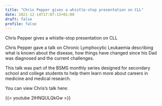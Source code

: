 ```yaml
---
title: "Chris Pepper gives a whistle-stop presentation on CLL"
date: 2021-12-14T17:07:13+01:00
draft: false
profile: false 
---
```


Chris Pepper gives a whistle-stop presentation on CLL

Chris Pepper gave a talk on Chronic Lymphocytic Leukaemia describing what is known about the disease, how things have changed since his Dad was diagnosed and the current challenges. 

This talk was part of the BSMS monthly series designed for secondary school and college students to help them learn more about careers in medicine and medical research. 

You can view Chris’s talk here:

{{< youtube 2lHNQULQkGw >}}
